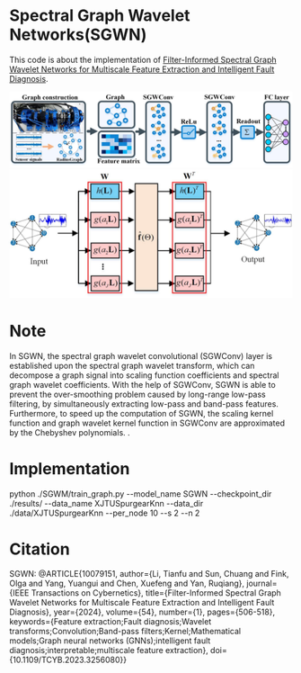 # Spectral Graph Wavelet Networks(SGWN)
This code is about the implementation of [Filter-Informed Spectral Graph Wavelet Networks for Multiscale Feature Extraction and Intelligent Fault Diagnosis](https://ieeexplore.ieee.org/abstract/document/10079151).

![SGWN](https://github.com/HazeDT/SGWN/blob/main/SGWN.jpg)
![SGWConv](https://github.com/HazeDT/SGWN/blob/main/SGWConv.jpg)

# Note
In SGWN, the spectral graph wavelet convolutional (SGWConv) layer is established upon the spectral graph wavelet transform, which can decompose a graph signal into scaling function coefficients and spectral graph wavelet coefficients. With the help of SGWConv, SGWN is able to prevent the over-smoothing problem caused by long-range low-pass filtering, by simultaneously extracting low-pass and band-pass features. Furthermore, to speed up the computation of SGWN, the scaling kernel function and graph wavelet kernel function in SGWConv are approximated by the Chebyshev polynomials. .


# Implementation
python ./SGWM/train_graph.py --model_name SGWN  --checkpoint_dir ./results/   --data_name XJTUSpurgearKnn --data_dir ./data/XJTUSpurgearKnn --per_node 10 --s 2 --n 2 


# Citation

SGWN:
@ARTICLE{10079151,
  author={Li, Tianfu and Sun, Chuang and Fink, Olga and Yang, Yuangui and Chen, Xuefeng and Yan, Ruqiang},
  journal={IEEE Transactions on Cybernetics}, 
  title={Filter-Informed Spectral Graph Wavelet Networks for Multiscale Feature Extraction and Intelligent Fault Diagnosis}, 
  year={2024},
  volume={54},
  number={1},
  pages={506-518},
  keywords={Feature extraction;Fault diagnosis;Wavelet transforms;Convolution;Band-pass filters;Kernel;Mathematical models;Graph neural networks (GNNs);intelligent fault diagnosis;interpretable;multiscale feature extraction},
  doi={10.1109/TCYB.2023.3256080}}


